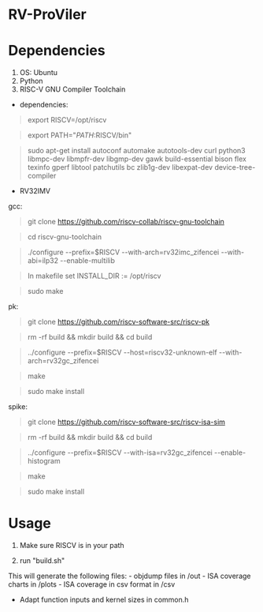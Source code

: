 # RV-ProViler


# Dependencies

1. OS: Ubuntu
2. Python
3. RISC-V GNU Compiler Toolchain
	
* dependencies:

>
>export RISCV=/opt/riscv

>export PATH="$PATH:$RISCV/bin"

>sudo apt-get install autoconf automake autotools-dev curl python3 libmpc-dev libmpfr-dev libgmp-dev gawk build-essential bison flex texinfo gperf libtool patchutils bc zlib1g-dev libexpat-dev device-tree-compiler


* RV32IMV

gcc:
>
>git clone https://github.com/riscv-collab/riscv-gnu-toolchain

>cd riscv-gnu-toolchain

>./configure --prefix=$RISCV --with-arch=rv32imc_zifencei --with-abi=ilp32 --enable-multilib

>In makefile set INSTALL_DIR := /opt/riscv

>sudo make

pk:
>
>git clone https://github.com/riscv-software-src/riscv-pk

>rm -rf build && mkdir build && cd build

>../configure --prefix=$RISCV --host=riscv32-unknown-elf --with-arch=rv32gc_zifencei

>make

>sudo make install

spike:
>
>git clone https://github.com/riscv-software-src/riscv-isa-sim

>rm -rf build && mkdir build && cd build

>../configure --prefix=$RISCV --with-isa=rv32gc_zifencei --enable-histogram

>make

>sudo make install

# Usage


1. Make sure RISCV is in your path

2. run "build.sh"

This will generate the following files:
    - objdump files in /out
    - ISA coverage charts in /plots
    - ISA coverage in csv format in /csv

- Adapt function inputs and kernel sizes in common.h
